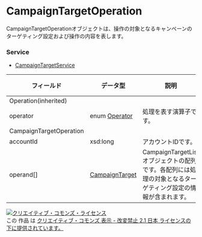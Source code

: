 # CampaignTargetOperation
CampaignTargetOperationオブジェクトは、操作の対象となるキャンペーンのターゲティング設定および操作の内容を表します。
### Service
+ [CampaignTargetService](../services/CampaignTargetService.md)

| フィールド | データ型 | 説明 | 制限 | 
|---|---|---|---|
| Operation(inherited)||||
| operator| enum <a href="./Operator.md">Operator</a>| 処理を表す演算子です。| Req |
| CampaignTargetOperation||||
| accountId| xsd:long| アカウントIDです。| Req |
| operand[]| <a href="./CampaignTarget.md">CampaignTarget</a>| CampaignTargetListオブジェクトの配列です。各配列には処理の対象となるターゲティング設定の情報が含まれます。| Req |
<a rel="license" href="http://creativecommons.org/licenses/by-nd/2.1/jp/"><img alt="クリエイティブ・コモンズ・ライセンス" style="border-width:0" src="https://i.creativecommons.org/l/by-nd/2.1/jp/88x31.png" /></a><br />この 作品 は <a rel="license" href="http://creativecommons.org/licenses/by-nd/2.1/jp/">クリエイティブ・コモンズ 表示 - 改変禁止 2.1 日本 ライセンスの下に提供されています。</a>
